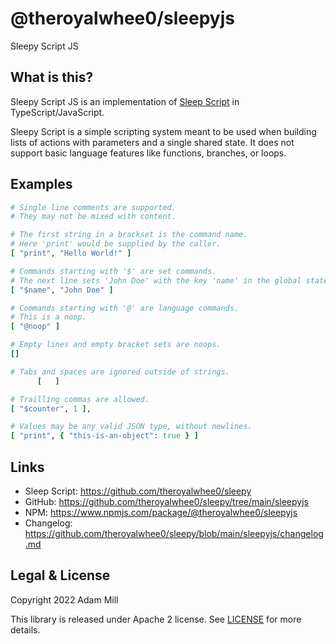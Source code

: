 # @theroyalwhee0/sleepyjs
Sleepy Script JS


## What is this?
Sleepy Script JS is an implementation of [Sleep Script](https://github.com/theroyalwhee0/sleepy) in TypeScript/JavaScript.

Sleepy Script is a simple scripting system meant to be used when building lists of actions with parameters and a single shared state. It does not support basic language features like functions, branches, or loops.


## Examples
```rb
# Single line comments are supported.
# They may not be mixed with content.

# The first string in a brackset is the command name. 
# Here 'print' would be supplied by the caller.
[ "print", "Hello World!" ]

# Commands starting with '$' are set commands.
# The next line sets 'John Doe' with the key 'name' in the global state.
[ "$name", "John Doe" ]

# Commands starting with '@' are language commands.
# This is a noop.
[ "@noop" ]

# Empty lines and empty bracket sets are noops.
[]

# Tabs and spaces are ignored outside of strings.
      [   ]

# Trailling commas are allowed.
[ "$counter", 1 ],

# Values may be any valid JSON type, without newlines.
[ "print", { "this-is-an-object": true } ]
```

## Links
- Sleep Script: https://github.com/theroyalwhee0/sleepy
- GitHub: https://github.com/theroyalwhee0/sleepy/tree/main/sleepyjs
- NPM: https://www.npmjs.com/package/@theroyalwhee0/sleepyjs
- Changelog: https://github.com/theroyalwhee0/sleepy/blob/main/sleepyjs/changelog.md


## Legal & License
Copyright 2022 Adam Mill

This library is released under Apache 2 license. See [LICENSE](https://github.com/theroyalwhee0/sleepyjs/blob/master/LICENSE) for more details.
